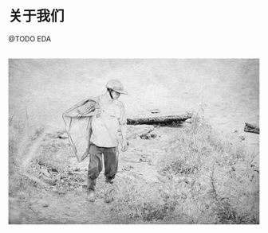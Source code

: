 # 关于我们
@TODO  EDA
<br />
<br />
<div align="center">
<img  src='/img/xf.jpeg' width="600" alt="logo" />
</div>
<br />
<br />
